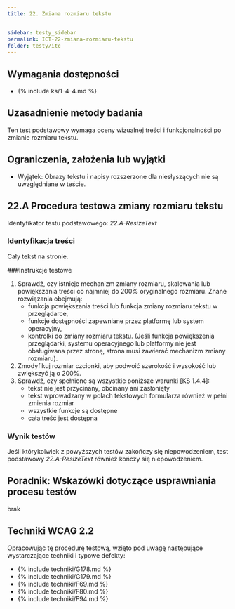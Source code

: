 ```yaml
---
title: 22. Zmiana rozmiaru tekstu


sidebar: testy_sidebar
permalink: ICT-22-zmiana-rozmiaru-tekstu
folder: testy/itc
---
```


## Wymagania dostępności
- {% include ks/1-4-4.md %}

## Uzasadnienie metody badania
Ten test podstawowy wymaga oceny wizualnej treści i funkcjonalności po zmianie rozmiaru tekstu.

## Ograniczenia, założenia lub wyjątki

-   Wyjątek: Obrazy tekstu i napisy rozszerzone dla niesłyszących nie są uwzględniane w teście.

## 22.A Procedura testowa zmiany rozmiaru tekstu
Identyfikator testu podstawowego: _22.A-ResizeText_
### Identyfikacja treści
Cały tekst na stronie.

###Instrukcje testowe
1.  Sprawdź, czy istnieje mechanizm zmiany rozmiaru, skalowania lub powiększania treści co najmniej do 200% oryginalnego rozmiaru. Znane rozwiązania obejmują:
    -   funkcja powiększania treści lub funkcja zmiany rozmiaru tekstu w przeglądarce,
	-   funkcje dostępności zapewniane przez platformę lub system operacyjny,
    -   kontrolki do zmiany rozmiaru tekstu. (Jeśli funkcja powiększenia przeglądarki, systemu operacyjnego lub platformy nie jest obsługiwana przez stronę, strona musi zawierać mechanizm zmiany rozmiaru).
2.  Zmodyfikuj rozmiar czcionki, aby podwoić szerokość i wysokość lub zwiększyć ją o 200%.
3.  Sprawdź, czy spełnione są wszystkie poniższe warunki [KS 1.4.4]:
    -   tekst nie jest przycinany, obcinany ani zasłonięty
    -   tekst wprowadzany w polach tekstowych formularza również w pełni zmienia rozmiar
    -   wszystkie funkcje są dostępne
    -   cała treść jest dostępna

### Wynik testów
Jeśli którykolwiek z powyższych testów zakończy się niepowodzeniem, test podstawowy _22.A-ResizeText_ również kończy się niepowodzeniem.

## Poradnik: Wskazówki dotyczące usprawniania procesu testów
brak

## Techniki WCAG 2.2
Opracowując tę procedurę testową, wzięto pod uwagę następujące wystarczające techniki i typowe defekty:

- {% include techniki/G178.md %}
- {% include techniki/G179.md %}
- {% include techniki/F69.md %}
- {% include techniki/F80.md %}
- {% include techniki/F94.md %}

